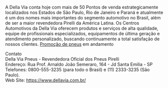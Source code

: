 A Della Via conta hoje com mais de 50 Pontos de venda estrategicamente localizados nos Estados de São Paulo, Rio de Janeiro e Paraná e atualmente é um dos nomes mais importantes do segmento automotivo no Brasil, além de ser a maior revendedora Pirelli da América Latina.
Os Centros Automotivos da Della Via oferecem produtos e serviços de alta qualidade, equipe de profissionais especializados, equipamentos de última geração e atendimento personalizado, buscando continuamente a total satisfação de nossos clientes. <a href="https://www.dellavia.com.br/pneus/carros-e-camionetas/aro-15">Promo&ccedil;&atilde;o de pneus</a> em andamento 

Contato<br>
Della Via Pneus - Revendedora Oficial dos Pneus Pirelli<br>
Endereço: Rua Prof. Arnaldo João Semeraro, 164 - Jd Santa Emilia - SP<br>
Telefones: 0800-555-3235 (para todo o Brasil) e (11) 2333-3235 (São Paulo).<br>
Web Site: https://www.dellavia.com.br/

